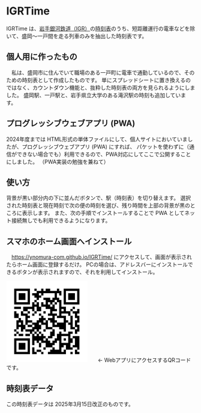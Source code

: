 # IGRTime
IGRTime は、[岩手銀河鉄道（IGR）](https://igr.jp/)の[時刻表](https://igr.jp/timetable)のうち、短距離運行の電車などを除いて、盛岡〜一戸間を走る列車のみを抽出した時刻表です。

## 個人用に作ったもの
　私は、盛岡市に住んでいて職場のある一戸町に電車で通勤しているので、そのための時刻表として作成したものです。
 単にスプレッドシートに置き換えるのではなく、カウントダウン機能と、抜粋した時刻表の両方を見られるようにしました。
 盛岡駅、一戸駅と、岩手県立大学のある滝沢駅の時刻も追加しています。

 ## プログレッシブウェブアプリ (PWA) 
  2024年度までは HTML形式の単体ファイルにして、個人サイトにおいていましたが、プログレッシブウェブアプリ (PWA) にすれば、
  パケットを使わずに（通信ができない場合でも）利用できるので、PWA対応にしてここで公開することにしました。
  （PWA実装の勉強を兼ねて）
  
## 使い方
背景が黒い部分内の下に並んだボタンで、駅（時刻表）を切り替えます。
選択された時刻表と現在時刻で次の便の時刻を選び、残り時間を上部の背景が黒のところに表示します。
また、次の手順でインストールすることで PWA としてネット接続無しでも利用できるようになります。

## スマホのホーム画面へインストール
　https://ynomura-com.github.io/IGRTime/
 にアクセスして、画面が表示されたらホーム画面に登録するだけ。
 PCの場合は、アドレスバーにインストールできるボタンが表示されますので、それを利用してインストール。
 
 !["QR code"](QR_IGRTime.png)　　← WebアプリにアクセスするQRコードです。

 ## 時刻表データ
 この時刻表データは 2025年3月15日改正のものです。
 

